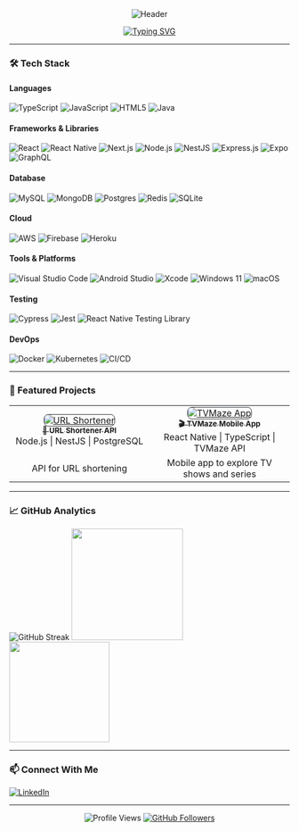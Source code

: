 <div align="center">
  <img src="https://capsule-render.vercel.app/api?type=waving&color=gradient&height=200&section=header&text=Daniel%20Souza&fontSize=50&fontAlignY=35&animation=twinkling" alt="Header"/>

[![Typing SVG](https://readme-typing-svg.herokuapp.com?font=Fira+Code&size=24&duration=4000&pause=1000&color=27A4F7&center=true&vCenter=true&width=800&lines=Full+Stack+Developer;Mobile+Development+Expert;Continuous+Learner;Clean+Code+Advocate)](https://git.io/typing-svg)

</div>

---

### 🛠 Tech Stack

#### **Languages**

![TypeScript](https://img.shields.io/badge/typescript-%23007ACC.svg?style=for-the-badge&logo=typescript&logoColor=white)
![JavaScript](https://img.shields.io/badge/javascript-%23323330.svg?style=for-the-badge&logo=javascript&logoColor=%23F7DF1E)
![HTML5](https://img.shields.io/badge/html5-%23E34F26.svg?style=for-the-badge&logo=html5&logoColor=white)
![Java](https://img.shields.io/badge/java-%23ED8B00.svg?style=for-the-badge&logo=java&logoColor=white)

#### **Frameworks & Libraries**

![React](https://img.shields.io/badge/react-%2320232a.svg?style=for-the-badge&logo=react&logoColor=%2361DAFB)
![React Native](https://img.shields.io/badge/react_native-%2320232a.svg?style=for-the-badge&logo=react&logoColor=%2361DAFB)
![Next.js](https://img.shields.io/badge/next.js-%23000000.svg?style=for-the-badge&logo=nextdotjs&logoColor=white)
![Node.js](https://img.shields.io/badge/node.js-6DA55F?style=for-the-badge&logo=node.js&logoColor=white)
![NestJS](https://img.shields.io/badge/nestjs-%23E0234E.svg?style=for-the-badge&logo=nestjs&logoColor=white)
![Express.js](https://img.shields.io/badge/express.js-%23404d59.svg?style=for-the-badge&logo=express&logoColor=%2361DAFB)
![Expo](https://img.shields.io/badge/expo-1C1E24?style=for-the-badge&logo=expo&logoColor=#D04A37)
![GraphQL](https://img.shields.io/badge/graphql-E10098?style=for-the-badge&logo=graphql&logoColor=white)

#### **Database**

![MySQL](https://img.shields.io/badge/mysql-%2300f.svg?style=for-the-badge&logo=mysql&logoColor=white)
![MongoDB](https://img.shields.io/badge/mongodb-%234ea94b.svg?style=for-the-badge&logo=mongodb&logoColor=white)
![Postgres](https://img.shields.io/badge/postgres-%23316192.svg?style=for-the-badge&logo=postgresql&logoColor=white)
![Redis](https://img.shields.io/badge/redis-%23DC382D.svg?style=for-the-badge&logo=redis&logoColor=white)
![SQLite](https://img.shields.io/badge/sqlite-%2307405e.svg?style=for-the-badge&logo=sqlite&logoColor=white)

#### **Cloud**

![AWS](https://img.shields.io/badge/AWS-%23FF9900.svg?style=for-the-badge&logo=amazon-aws&logoColor=white)
![Firebase](https://img.shields.io/badge/Firebase-ffca28?style=for-the-badge&logo=firebase&logoColor=black)
![Heroku](https://img.shields.io/badge/heroku-%23430098.svg?style=for-the-badge&logo=heroku&logoColor=white)

#### **Tools & Platforms**

![Visual Studio Code](https://img.shields.io/badge/VS_Code-007ACC.svg?style=for-the-badge&logo=visual-studio-code&logoColor=white)
![Android Studio](https://img.shields.io/badge/Android_Studio-EEEEEE.svg?style=for-the-badge&logo=android-studio)
![Xcode](https://img.shields.io/badge/Xcode-11AAF0.svg?style=for-the-badge&logo=Xcode&logoColor=white)
![Windows 11](https://img.shields.io/badge/Windows_11-0078D4.svg?style=for-the-badge&logo=windows-11&logoColor=white)
![macOS](https://img.shields.io/badge/macOS-000000.svg?style=for-the-badge&logo=macos&logoColor=F0F0F0)

#### **Testing**

![Cypress](https://img.shields.io/badge/cypress-17202C?style=for-the-badge&logo=cypress&logoColor=white)
![Jest](https://img.shields.io/badge/jest-C21325?style=for-the-badge&logo=jest&logoColor=white)
![React Native Testing Library](https://img.shields.io/badge/react--native--testing--library-%2320232a.svg?style=for-the-badge&logo=testing-library&logoColor=white)

#### **DevOps**

![Docker](https://img.shields.io/badge/docker-%230db7ed.svg?style=for-the-badge&logo=docker&logoColor=white)
![Kubernetes](https://img.shields.io/badge/kubernetes-%23326ce5.svg?style=for-the-badge&logo=kubernetes&logoColor=white)
![CI/CD](https://img.shields.io/badge/CI%2FCD-%23007ACC.svg?style=for-the-badge&logo=githubactions&logoColor=white)

---

### 🚀 Featured Projects

<table>
  <tr>
    <td align="center" width="50%">
      <a href="https://github.com/valedaniel/url-shortener-app" rel="noopener noreferrer">
        <img src="https://opengraph.githubassets.com/1/valedaniel/url-shortener-app" alt="URL Shortener" style="border-radius: 8px; border: 1px solid #30363d"/>
        <br />
        <sub><b>🔗 URL Shortener API</b></sub>
      </a>
      <br />
      <span>Node.js | NestJS | PostgreSQL</span>
    </td>
    <td align="center" width="50%">
      <a href="https://github.com/valedaniel/tvmaze" rel="noopener noreferrer">
        <img src="https://opengraph.githubassets.com/1/valedaniel/tvmaze" alt="TVMaze App" style="border-radius: 8px; border: 1px solid #30363d"/>
        <br />
        <sub><b>🎬 TVMaze Mobile App</b></sub>
      </a>
      <br />
      <span>React Native | TypeScript | TVMaze API</span>
    </td>
  </tr>
  <tr>
    <td align="center">API for URL shortening</td>
    <td align="center">Mobile app to explore TV shows and series</td>
  </tr>
</table>

---

### 📈 GitHub Analytics

<div >
  <img src="https://github-readme-streak-stats.herokuapp.com/?user=valedaniel&theme=vision-friendly-dark" alt="GitHub Streak"/>
  <img height="200em" src="https://github-readme-stats.vercel.app/api?username=valedaniel&show_icons=true&theme=vision-friendly-dark&count_private=true"/> <br />
  <img height="180em" src="https://github-readme-stats.vercel.app/api/top-langs/?username=valedaniel&layout=compact&langs_count=8&theme=vision-friendly-dark"/>
</div>

---

### 📫 Connect With Me

[![LinkedIn](https://img.shields.io/badge/linkedin-%230077B5.svg?style=for-the-badge&logo=linkedin&logoColor=white)](https://www.linkedin.com/in/daniel-souza-vale)

---

<div align="center">
  <img src="https://komarev.com/ghpvc/?username=valedaniel&color=blueviolet&style=flat" alt="Profile Views"/>
  <a href="https://github.com/valedaniel?tab=followers" rel="noopener noreferrer">
    <img src="https://img.shields.io/github/followers/valedaniel?label=Follow&style=social" alt="GitHub Followers"/>
  </a>
</div>

